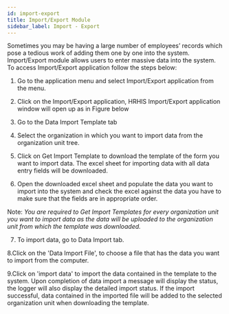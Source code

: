 ```yaml
---
id: import-export
title: Import/Export Module
sidebar_label: Import - Export
---
```



  Sometimes you may be having a large number of employees’ records which pose a tedious work of adding them one by one into the system. Import/Export module allows users to enter massive data into the system. To access Import/Export application follow the steps below:

  1. Go to the application menu and select Import/Export application from the menu.

  2. Click on the Import/Export application, HRHIS Import/Export application window will open up as in Figure below

  3. Go to the Data Import Template tab

  4. Select the organization in which you want to import data from the organization unit tree.

  5. Click on Get Import Template to download the template of the form you want to import data. The excel sheet for importing data with all data entry fields will be downloaded.

  6. Open the downloaded excel sheet and populate the data you want to import into the system and check the excel against the data you have to make sure that the fields are in appropriate order.


  Note:
  *You are required to Get Import Templates for every organization unit you want to import data as the data will be uploaded to the organization unit from which the template was downloaded.*

   7. To import data, go to Data Import tab.

   8.Click on the 'Data Import File', to choose a file that has the data you want to import from the computer.

   9.Click on 'import data' to import the data contained in the template to the system. Upon completion of data import a message will display the status, the logger will also display the detailed import status. If the import successful, data contained in the imported file will be added to the selected organization unit when downloading the template.
